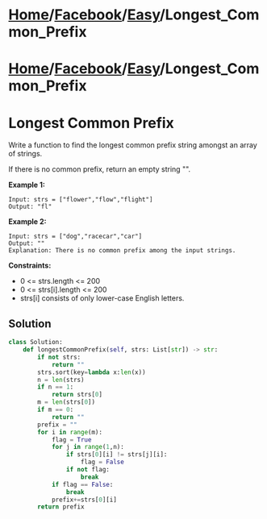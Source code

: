 # [Home](./../../..)/[Facebook](./../..)/[Easy](./..)/Longest_Common_Prefix
# [Home](./../../..)/[Facebook](./../..)/[Easy](./..)/Longest_Common_Prefix
<h1>Longest Common Prefix</h1>

<p>
Write a function to find the longest common prefix string amongst an array of strings.

If there is no common prefix, return an empty string "".

</p>

<b>Example 1:</b>

    Input: strs = ["flower","flow","flight"]
    Output: "fl"
    
<b>Example 2:</b>

    Input: strs = ["dog","racecar","car"]
    Output: ""
    Explanation: There is no common prefix among the input strings.

<b>Constraints:</b>

- 0 <= strs.length <= 200
- 0 <= strs[i].length <= 200
- strs[i] consists of only lower-case English letters.

<h2>Solution</h2>

```python
class Solution:
    def longestCommonPrefix(self, strs: List[str]) -> str:
        if not strs:
            return ""
        strs.sort(key=lambda x:len(x))
        n = len(strs)
        if n == 1:
            return strs[0]
        m = len(strs[0])
        if m == 0:
            return ""
        prefix = ""
        for i in range(m):
            flag = True
            for j in range(1,n):
                if strs[0][i] != strs[j][i]:
                    flag = False
                if not flag:
                    break
            if flag == False:
                break
            prefix+=strs[0][i]
        return prefix
```
